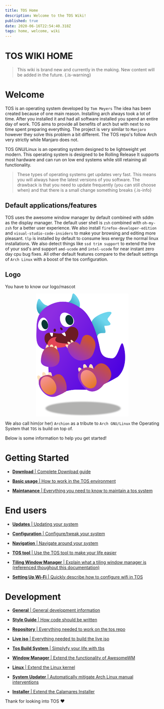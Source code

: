 ```yaml
---
title: TOS Home
description: Welcome to the TOS Wiki!
published: true
date: 2020-06-16T22:54:40.318Z
tags: home, welcome, wiki
---
```


# TOS WIKI HOME
> This wiki is brand new and currently in the making.
> New content will be added in the future.
{.is-warning}


# Welcome
TOS is an operating system developed by `Tom Meyers`
The idea has been created because of one main reason.
Installing arch always took a lot of time.
After you installed it and had all software installed you spend an entire day of work.
TOS aims to provide all benefits of arch but with next to no time spent preparing everything.
The project is very similar to `Manjaro` however they solve this problem a bit different.
The TOS repo's follow Arch very strictly while Manjaro does not.

TOS GNU/Linux is an operating system designed to be lightweight yet modern.
This operating system is designed to be Rolling Release It supports most hardware and can run on low end systems while still retaining all functionality.

> These types of operating systems get updates very fast. This means you will always have the latest versions of you software. The drawback is that you need to update frequently (you can still choose when) and that there is a small change something breaks
{.is-info}

## Default applications/features

TOS uses the awesome window manager by default combined with sddm as the display manager.
The default user shell is `zsh` combined with `oh-my-zsh` for a better user experience.
We also install `firefox-developer-edition` and `visual-studio-code-insiders` to make your browsing and editing more pleasant.
`tlp` is installed by default to consume less energy the normal linux installations.
We also detect things like `ssd trim support` to extend the live of your ssd's and support `amd-ucode` and `intel-ucode` for near instant zero day cpu bug fixes.
All other default features compare to the default settings of `Arch Linux` with a boost of the tos configuration.

## Logo

You have to know our logo/mascot

<a href="https://github.com/ODEX-TOS">
  <img src="/branding/tos_logo.png" alt="Logo" width="300" height="400" style="display: block; margin-left: auto; margin-right: auto;">
</a>

We also call him(or her) `Archion` as a tribute to `Arch GNU/Linux` the Operating System that `TOS` is build on top of.

Below is some information to help you get started!

# Getting Started
- [**Download** | Complete Download guide](/Intro/download)

- [**Basic usage** | How to work in the TOS environment](/Intro/basics)

- [**Maintanance** | Everything you need to know to maintain a tos system](/Intro/maintain)


# End users

- [**Updates** | Updating your system](/Usage/update)

- [**Configuration** | Configure/tweak your system](/Usage/config)

- [**Navigation** | Navigate around your system](/Usage/navigate)

- [**TOS tool** | Use the TOS tool to make your life easier](/Usage/tool)

- [**Tiling Window Manager** | Explain what a tiling window manager is (referenced thoughout this documentation)](/Usage/tiling)

- [**Setting Up Wi-Fi** | Quickly describe how to configure wifi in TOS](/Usage/wifi)


# Development

- [**General** | General development information](/Developer/general)

- [**Style Guide** | How code should be written](/Developer/style-guide)

- [**Repository** | Everything needed to work on the tos repo](/Developer/repo)

- [**Live iso** | Everything needed to build the live iso](/Developer/iso)

- [**Tos Build System** | Simplyfy your life with tbs](/Developer/tbs)

- [**Window Manager** | Extend the functionality of AwesomeWM](/Developer/awesome)

- [**Linux** | Extend the Linux kernel](/Developer/linux)

- [**System Updater** | Automatically mitigate Arch Linux manual interventions](/Developer/update)

- [**Installer** | Extend the Calamares Installer](/Developer/calamares)


Thank for looking into TOS :heart:




